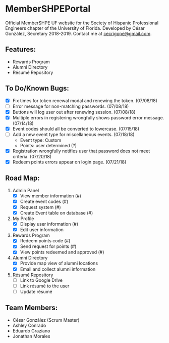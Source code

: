 # MemberSHPEPortal
Official MemberSHPE UF website for the Society of Hispanic Professional Engineers chapter of the University of Florida. Developed by César González, Secretary 2018-2019. Contact me at cecrigope@gmail.com.

## Features:
- Rewards Program
- Alumni Directory
- Résumé Repository

## To Do/Known Bugs:
- [X] Fix times for token renewal modal and renewing the token. (07/08/18)
- [ ] Error message for non-matching passwords. (07/08/18)
- [X] Buttons will log user out after renewing session. (07/08/18)
- [X] Multiple errors in registering wrongfully shows password error message. (07/14/18)
- [X] Event codes should all be converted to lowercase. (07/15/18)
- [ ] Add a new event type for miscellaneous events. (07/18/18)
    - Event type: Custom
    - Points: user determined (?)
- [X] Registration wrongfully notifies user that password does not meet criteria. (07/20/18)
- [X] Redeem points errors appear on login page. (07/21/18)

## Road Map:
1. Admin Panel
    - [X] View member information (#)
    - [X] Create event codes (#)
    - [X] Request system (#)
    - [X] Create Event table on database (#)
2. My Profile
    - [X] Display user information (#)
    - [X] Edit user information
3. Rewards Program
    - [X] Redeem points code (#)
    - [X] Send request for points (#)
    - [X] View points redeemed and approved (#)
4. Alumni Directory
    - [X] Provide map view of alumni locations
    - [X] Email and collect alumni information
5. Résumé Repository
    - [ ] Link to Google Drive
    - [ ] Link résumé to the user
    - [ ] Update résumé

## Team Members:
- César González (Scrum Master)
- Ashley Conrado
- Eduardo Graziano
- Jonathan Morales

